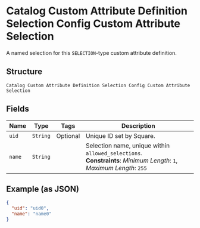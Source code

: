
# Catalog Custom Attribute Definition Selection Config Custom Attribute Selection

A named selection for this `SELECTION`-type custom attribute definition.

## Structure

`Catalog Custom Attribute Definition Selection Config Custom Attribute Selection`

## Fields

| Name | Type | Tags | Description |
|  --- | --- | --- | --- |
| `uid` | `String` | Optional | Unique ID set by Square. |
| `name` | `String` |  | Selection name, unique within `allowed_selections`.<br>**Constraints**: *Minimum Length*: `1`, *Maximum Length*: `255` |

## Example (as JSON)

```json
{
  "uid": "uid0",
  "name": "name0"
}
```

